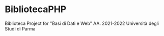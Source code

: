 # BibliotecaPHP
Biblioteca Project for "Basi di Dati e Web" 
AA. 2021-2022 Università degli Studi di Parma
